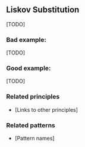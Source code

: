 ## Liskov Substitution

[TODO]

### Bad example:

[TODO]

### Good example:

[TODO]

### Related principles

- [Links to other principles] 

### Related patterns

- [Pattern names]